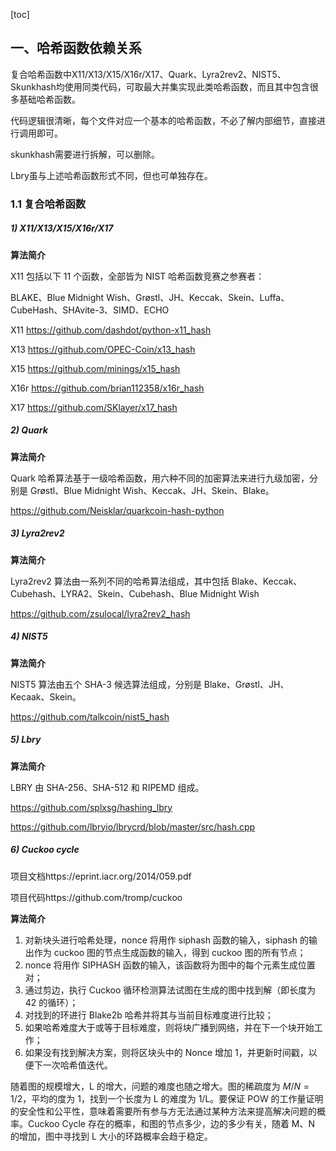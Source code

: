[toc] 

## 一、哈希函数依赖关系

复合哈希函数中X11/X13/X15/X16r/X17、Quark、Lyra2rev2、NIST5、Skunkhash均使用同类代码，可取最大并集实现此类哈希函数，而且其中包含很多基础哈希函数。

代码逻辑很清晰，每个文件对应一个基本的哈希函数，不必了解内部细节，直接进行调用即可。

skunkhash需要进行拆解，可以删除。

Lbry虽与上述哈希函数形式不同，但也可单独存在。

### 1.1 复合哈希函数

##### 1) X11/X13/X15/X16r/X17

**算法简介**

X11 包括以下 11 个函数，全部皆为 NIST 哈希函数竞赛之参赛者：

BLAKE、Blue Midnight Wish、Grøstl、JH、Keccak、Skein、Luffa、CubeHash、SHAvite-3、SIMD、ECHO

X11 https://github.com/dashdot/python-x11_hash

X13 https://github.com/OPEC-Coin/x13_hash

X15 https://github.com/minings/x15_hash

X16r https://github.com/brian112358/x16r_hash

X17 https://github.com/SKlayer/x17_hash

##### 2) Quark

**算法简介**

Quark 哈希算法基于一级哈希函数，用六种不同的加密算法来进行九级加密，分别是 Grøstl、Blue Midnight Wish、Keccak、JH、Skein、Blake。

https://github.com/Neisklar/quarkcoin-hash-python

##### 3) Lyra2rev2

**算法简介**

Lyra2rev2 算法由一系列不同的哈希算法组成，其中包括 Blake、Keccak、Cubehash、LYRA2、Skein、Cubehash、Blue Midnight Wish

https://github.com/zsulocal/lyra2rev2_hash

##### 4) NIST5

**算法简介**

NIST5 算法由五个 SHA-3 候选算法组成，分别是 Blake、Grøstl、JH、Kecaak、Skein。

https://github.com/talkcoin/nist5_hash

##### 5) Lbry

**算法简介**

LBRY 由 SHA-256、SHA-512 和 RIPEMD 组成。

https://github.com/splxsg/hashing_lbry

https://github.com/lbryio/lbrycrd/blob/master/src/hash.cpp

##### 6) Cuckoo cycle

项目文档https://eprint.iacr.org/2014/059.pdf

项目代码https://github.com/tromp/cuckoo

**算法简介**

1. 对新块头进行哈希处理，nonce 将用作 siphash 函数的输入，siphash 的输出作为 cuckoo 图的节点生成函数的输入，得到 cuckoo 图的所有节点；
2. nonce 将用作 SIPHASH 函数的输入，该函数将为图中的每个元素生成位置对； 
3. 通过剪边，执行 Cuckoo 循环检测算法试图在生成的图中找到解（即长度为 42 的循环）； 
4. 对找到的环进行 Blake2b 哈希并将其与当前目标难度进行比较； 
5. 如果哈希难度大于或等于目标难度，则将块广播到网络，并在下一个块开始工作； 
6. 如果没有找到解决方案，则将区块头中的 Nonce 增加 1，并更新时间戳，以便下一次哈希值迭代。

随着图的规模增大，L 的增大，问题的难度也随之增大。图的稀疏度为 $M/N = 1/2$，平均的度为 1，找到一个长度为 L 的难度为 1/L。要保证 POW 的工作量证明的安全性和公平性，意味着需要所有参与方无法通过某种方法来提高解决问题的概率。Cuckoo Cycle 存在的概率，和图的节点多少，边的多少有关，随着 M、N 的增加，图中寻找到 L 大小的环路概率会趋于稳定。


